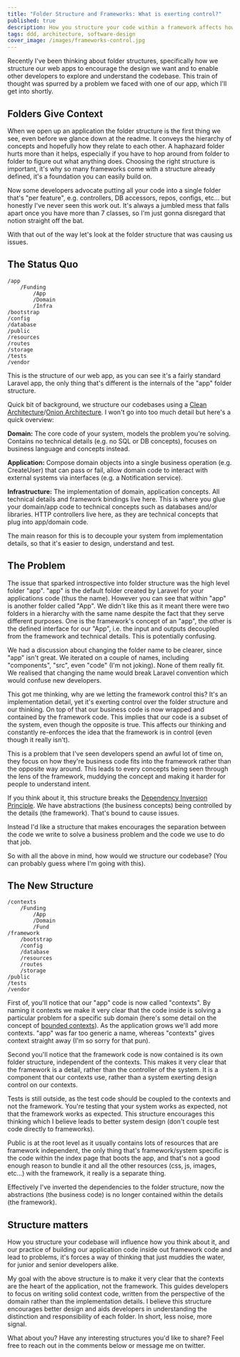 ```yaml
---
title: "Folder Structure and Frameworks: What is exerting control?"
published: true
description: How you structure your code within a framework affects how you think about your system, what problems can this cause and can we solve them?
tags: ddd, architecture, software-design
cover_image: /images/frameworks-control.jpg
---
```

Recently I've been thinking about folder structures, specifically how we structure our web apps to encourage the design we want and to enable other developers to explore and understand the codebase. This train of thought was spurred by a problem we faced with one of our app, which I'll get into shortly.

## Folders Give Context
When we open up an application the folder structure is the first thing we see, even before we glance down at the readme. It conveys the hierarchy of concepts and hopefully how they relate to each other. A haphazard folder hurts more than it helps, especially if you have to hop around from folder to folder to figure out what anything does. Choosing the right structure is important, it's why so many frameworks come with a structure already defined, it's a foundation you can easily build on.

Now some developers advocate putting all your code into a single folder that's "per feature", e.g. controllers, DB accessors, repos, configs, etc... but honestly I've never seen this work out. It's always a jumbled mess that falls apart once you have more than 7 classes, so I'm just gonna disregard that notion straight off the bat.

With that out of the way let's look at the folder structure that was causing us issues.

## The Status Quo

```
/app
    /Funding
    	/App
	    /Domain
	    /Infra
/bootstrap
/config
/database
/public
/resources
/routes
/storage
/tests
/vendor
```

This is the structure of our web app, as you can see it's a fairly standard Laravel app, the only thing that's different is the internals of the "app" folder structure.

Quick bit of background, we structure our codebases using a [Clean Architecture](https://barryosull.com/blog/cleaning-up-your-codebase-with-a-clean-architecture/)/[Onion Architecture](https://www.codeguru.com/csharp/csharp/cs_misc/designtechniques/understanding-onion-architecture.html). I won't go into too much detail but here's a quick overview:

**Domain:** The core code of your system, models the problem you're solving. Contains no technical details (e.g. no SQL or DB concepts), focuses on business language and concepts instead.

**Application:** Compose domain objects into a single business operation (e.g. CreateUser) that can pass or fail, allow domain code to interact with external systems via interfaces (e.g. a Notification service). 

**Infrastructure:** The implementation of domain, application concepts. All technical details and framework bindings live here. This is where you glue your domain/app code to technical concepts such as databases and/or libraries. HTTP controllers live here, as they are technical concepts that plug into app/domain code.

The main reason for this is to decouple your system from implementation details, so that it's easier to design, understand and test.

## The Problem

The issue that sparked introspective into folder structure was the high level folder "app". "app" is the default folder created by Laravel for your applications code (thus the name). However you can see that within "app" is another folder called "App". We didn't like this as it meant there were two folders in a hierarchy with the same name despite the fact that they serve different purposes. One is the framework's concept of an "app", the other is the defined interface for our "App", i.e. the input and outputs decoupled from the framework and technical details. This is potentially confusing.

We had a discussion about changing the folder name to be clearer, since "app" isn't great. We iterated on a couple of names, including "components", "src", even "code" (I'm not joking). None of them really fit. We realised that changing the name would break Laravel convention which would confuse new developers. 

This got me thinking, why are we letting the framework control this? It's an implementation detail, yet it's exerting control over the folder structure and our thinking. On top of that our business code is now wrapped and contained by the framework code. This implies that our code is a subset of the system, even though the opposite is true. This affects our thinking and constantly re-enforces the idea that the framework is in control (even though it really isn't).

This is a problem that I've seen developers spend an awful lot of time on, they focus on how they're business code fits into the framework rather than the opposite way around. This leads to every concepts being seen through the lens of the framework, muddying the concept and making it harder for people to understand intent.

If you think about it, this structure breaks the [Dependency Inversion Principle](https://stackify.com/dependency-inversion-principle/). We have abstractions (the business concepts) being controlled by the details (the framework). That's bound to cause issues.

Instead I'd like a structure that makes encourages the separation between the code we write to solve a business problem and the code we use to do that job. 

So with all the above in mind, how would we structure our codebase? (You can probably guess where I'm going with this).

## The New Structure

```
/contexts
	/Funding
		/App
		/Domain
		/Fund
/framework
	/bootstrap
	/config
	/database
	/resources
	/routes
	/storage
/public
/tests
/vendor
```

First of, you'll notice that our "app" code is now called "contexts". By naming it contexts we make it very clear that the code inside is solving a particular problem for a specific sub domain (here's some detail on the concept of [bounded contexts](https://martinfowler.com/bliki/BoundedContext.html)). As the application grows we'll add more contexts. "app" was far too generic a name, whereas "contexts" gives context straight away (I'm so sorry for that pun).

Second you'll notice that the framework code is now contained is its own folder structure, independent of the contexts. This makes it very clear that the framework is a detail, rather than the controller of the system. It is a component that our contexts use, rather than a system exerting design control on our contexts.

Tests is still outside, as the test code should be coupled to the contexts and not the framework. You're testing that your system works as expected, not that the framework works as expected. This structure encourages this thinking which I believe leads to better system design (don't couple test code directly to frameworks).

Public is at the root level as it usually contains lots of resources that are framework independent, the only thing that's framework/system specific is the code within the index page that boots the app, and that's not a good enough reason to bundle it and all the other resources (css, js, images, etc...) with the framework, it really is a separate thing.

Effectively I've inverted the dependencies to the folder structure, now the abstractions (the business code) is no longer contained within the details (the framework).

## Structure matters
How you structure your codebase will influence how you think about it, and our practice of building our application code inside out framework code and lead to problems, it's forces a way of thinking that just muddies the water, for junior and senior developers alike.

My goal with the above structure is to make it very clear that the contexts are the heart of the application, not the framework. This guides developers to focus on writing solid context code, written from the perspective of the domain rather than the implementation details. I believe this structure encourages better design and aids developers in understanding the distinction and responsibility of each folder. In short, less noise, more signal.

What about you? Have any interesting structures you'd like to share? Feel free to reach out in the comments below or message me on twitter.
